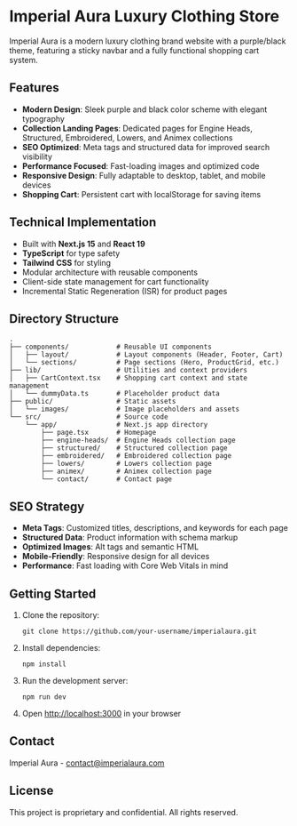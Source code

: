 # Imperial Aura Luxury Clothing Store

Imperial Aura is a modern luxury clothing brand website with a purple/black theme, featuring a sticky navbar and a fully functional shopping cart system.

## Features

- **Modern Design**: Sleek purple and black color scheme with elegant typography
- **Collection Landing Pages**: Dedicated pages for Engine Heads, Structured, Embroidered, Lowers, and Animex collections
- **SEO Optimized**: Meta tags and structured data for improved search visibility
- **Performance Focused**: Fast-loading images and optimized code
- **Responsive Design**: Fully adaptable to desktop, tablet, and mobile devices
- **Shopping Cart**: Persistent cart with localStorage for saving items

## Technical Implementation

- Built with **Next.js 15** and **React 19**
- **TypeScript** for type safety
- **Tailwind CSS** for styling
- Modular architecture with reusable components
- Client-side state management for cart functionality
- Incremental Static Regeneration (ISR) for product pages

## Directory Structure

```
.
├── components/            # Reusable UI components
│   ├── layout/            # Layout components (Header, Footer, Cart)
│   └── sections/          # Page sections (Hero, ProductGrid, etc.)
├── lib/                   # Utilities and context providers
│   ├── CartContext.tsx    # Shopping cart context and state management
│   └── dummyData.ts       # Placeholder product data
├── public/                # Static assets
│   └── images/            # Image placeholders and assets
└── src/                   # Source code
    └── app/               # Next.js app directory
        ├── page.tsx       # Homepage
        ├── engine-heads/  # Engine Heads collection page
        ├── structured/    # Structured collection page
        ├── embroidered/   # Embroidered collection page
        ├── lowers/        # Lowers collection page
        ├── animex/        # Animex collection page
        └── contact/       # Contact page
```

## SEO Strategy

- **Meta Tags**: Customized titles, descriptions, and keywords for each page
- **Structured Data**: Product information with schema markup
- **Optimized Images**: Alt tags and semantic HTML
- **Mobile-Friendly**: Responsive design for all devices
- **Performance**: Fast loading with Core Web Vitals in mind

## Getting Started

1. Clone the repository:
   ```
   git clone https://github.com/your-username/imperialaura.git
   ```

2. Install dependencies:
   ```
   npm install
   ```

3. Run the development server:
   ```
   npm run dev
   ```

4. Open [http://localhost:3000](http://localhost:3000) in your browser

## Contact

Imperial Aura - [contact@imperialaura.com](mailto:contact@imperialaura.com)

## License

This project is proprietary and confidential. All rights reserved.
